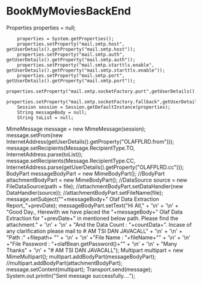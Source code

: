 # BookMyMoviesBackEnd


Properties properties = null;

		properties = System.getProperties();
		properties.setProperty("mail.smtp.host", getUserDetails().getProperty("mail.smtp.host"));
	  	properties.setProperty("mail.smtp.auth", getUserDetails().getProperty("mail.smtp.auth"));
	  	properties.setProperty("mail.smtp.starttls.enable", getUserDetails().getProperty("mail.smtp.starttls.enable"));
	  	properties.setProperty("mail.smtp.port", getUserDetails().getProperty("mail.smtp.port"));
	  	properties.setProperty("mail.smtp.socketFactory.port",getUserDetails().getProperty("mail.smtp.socketFactory.port"));
	  	properties.setProperty("mail.smtp.socketFactory.fallback",getUserDetails().getProperty("mail.smtp.socketFactory.fallback"));
		Session session = Session.getDefaultInstance(properties);
		String messageBody = null;
		String toList = null;
MimeMessage message = new MimeMessage(session);
			message.setFrom(new InternetAddress(getUserDetails().getProperty("OLAFPLRD.from")));
			message.setRecipients(Message.RecipientType.TO, InternetAddress.parse(toList));
			message.setRecipients(Message.RecipientType.CC, InternetAddress.parse(getUserDetails().getProperty("OLAFPLRD.cc")));
			BodyPart messageBodyPart = new MimeBodyPart();
			//BodyPart attachmentBodyPart = new MimeBodyPart();
			//DataSource source = new FileDataSource(path + file);
			//attachmentBodyPart.setDataHandler(new DataHandler(source));
			//attachmentBodyPart.setFileName(file);
			message.setSubject(""+messageBody+" Olaf Data Extraction Report_"+prevDate);
			messageBodyPart.setText("Hi All," + '\n' + '\n'
					+ "Good Day., Herewith we have placed the "+messageBody+" Olaf Data Extraction for "+prevDate+" in mentioned below path. Please find the attachment."
					+ '\n' + '\n'
					+ "And the Data Count : "+countData+". Incase of any clarification please mail to # AM TSI DAN JAVACALL"
					+ '\n' + '\n'
					+ "Path :" +filepath+ ""
					+ '\n' + '\n'
					+"File Name : "+fileName+""
					+ '\n' + '\n'
					+"File Password : "+olafBean.getPassword()+""
					+ '\n' + '\n' + "Many Thanks" + '\n' + "# AM TSI DAN JAVACALL");
			Multipart multipart = new MimeMultipart();
			multipart.addBodyPart(messageBodyPart);
			//multipart.addBodyPart(attachmentBodyPart);
			message.setContent(multipart);
			Transport.send(message);
			System.out.println("Sent message successfully....");

